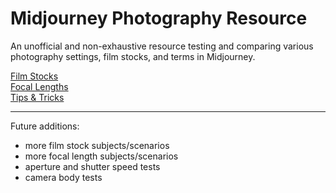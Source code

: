 # Midjourney Photography Resource

An unofficial and non-exhaustive resource testing and comparing various photography settings, film stocks, and terms in Midjourney.

[Film Stocks](filmstocks/filmstocks.md)<br>
[Focal Lengths](focallengths/focallengths.md)<br>
[Tips & Tricks](tipsntricks/tipsntricks.md)<br>

<hr>

Future additions:
- more film stock subjects/scenarios
- more focal length subjects/scenarios
- aperture and shutter speed tests
- camera body tests

